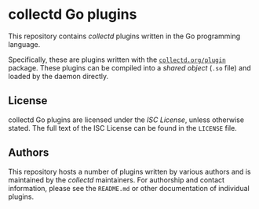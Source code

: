 # collectd Go plugins

This repository contains *collectd* plugins written in the Go programming
language.

Specifically, these are plugins written with the
[`collectd.org/plugin`](https://godoc.org/collectd.org/plugin) package. These
plugins can be compiled into a *shared object* (`.so` file) and loaded by the
daemon directly.

## License

collectd Go plugins are licensed under the *ISC License*, unless otherwise
stated. The full text of the ISC License can be found in the `LICENSE` file.

## Authors

This repository hosts a number of plugins written by various authors and is
maintained by the *collectd* maintainers. For authorship and contact
information, please see the `README.md` or other documentation of individual
plugins.
